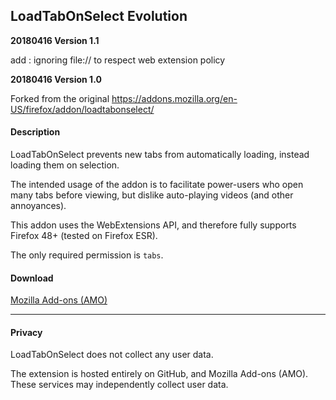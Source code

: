 ## LoadTabOnSelect Evolution

**20180416 Version 1.1**

add : ignoring file:// to respect web extension policy

**20180416 Version 1.0**

Forked from the original https://addons.mozilla.org/en-US/firefox/addon/loadtabonselect/

#### Description

LoadTabOnSelect prevents new tabs from automatically loading, instead loading them on selection.

The intended usage of the addon is to facilitate power-users who open many tabs before viewing, but dislike auto-playing videos (and other annoyances).

This addon uses the WebExtensions API, and therefore fully supports Firefox 48+ (tested on Firefox ESR).

The only required permission is `tabs`.

#### Download

[Mozilla Add-ons (AMO)](https://addons.mozilla.org/en-US/firefox/addon/loadtabonselect-evolution/)

---

#### Privacy

LoadTabOnSelect does not collect any user data. 

The extension is hosted entirely on GitHub, and Mozilla Add-ons (AMO). These services may independently collect user data.